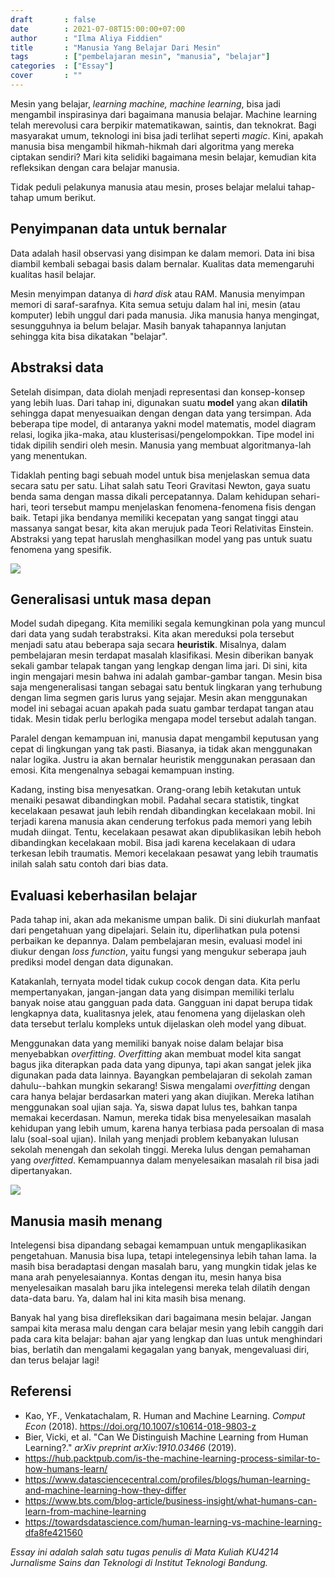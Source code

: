```yaml
---
draft       : false
date        : 2021-07-08T15:00:00+07:00
author      : "Ilma Aliya Fiddien"
title       : "Manusia Yang Belajar Dari Mesin"
tags        : ["pembelajaran mesin", "manusia", "belajar"]
categories  : ["Essay"]
cover       : ""
---
```


Mesin yang belajar, *learning machine, machine learning*,  bisa jadi mengambil inspirasinya dari bagaimana manusia belajar. Machine learning telah merevolusi cara berpikir matematikawan, saintis, dan teknokrat. Bagi masyarakat umum, teknologi ini bisa jadi terlihat seperti *magic*. Kini, apakah manusia bisa mengambil hikmah-hikmah dari algoritma yang mereka ciptakan sendiri? Mari kita selidiki bagaimana mesin belajar, kemudian kita refleksikan dengan cara belajar manusia.

Tidak peduli pelakunya manusia atau mesin, proses belajar melalui tahap-tahap umum berikut.

## Penyimpanan data untuk bernalar
Data adalah hasil observasi yang disimpan ke dalam memori. Data ini bisa diambil kembali sebagai basis dalam bernalar. Kualitas data memengaruhi kualitas hasil belajar.

Mesin menyimpan datanya di *hard disk* atau RAM. Manusia menyimpan memori di saraf-sarafnya. Kita semua setuju dalam hal ini, mesin (atau komputer) lebih unggul dari pada manusia. Jika manusia hanya mengingat, sesungguhnya ia belum belajar. Masih banyak tahapannya lanjutan sehingga kita bisa dikatakan "belajar".

## Abstraksi data
Setelah disimpan, data diolah menjadi representasi dan konsep-konsep yang lebih luas. Dari tahap ini, digunakan suatu **model** yang akan **dilatih** sehingga dapat menyesuaikan dengan dengan data yang tersimpan. Ada beberapa tipe model, di antaranya yakni model matematis, model diagram relasi, logika jika-maka, atau klusterisasi/pengelompokkan. Tipe model ini tidak dipilih sendiri oleh mesin. Manusia yang membuat algoritmanya-lah yang menentukan.

Tidaklah penting bagi sebuah model untuk bisa menjelaskan semua data secara satu per satu. Lihat salah satu Teori Gravitasi Newton, gaya suatu benda sama dengan massa dikali percepatannya. Dalam kehidupan sehari-hari, teori tersebut mampu menjelaskan fenomena-fenomena fisis dengan baik. Tetapi jika bendanya memiliki kecepatan yang sangat tinggi atau massanya sangat besar, kita akan merujuk pada Teori Relativitas Einstein. Abstraksi yang tepat haruslah menghasilkan model yang pas untuk suatu fenomena yang spesifik.

![](https://images.unsplash.com/photo-1534250181471-a453fae2231d?ixid=MnwxMjA3fDB8MHxwaG90by1wYWdlfHx8fGVufDB8fHx8&ixlib=rb-1.2.1&auto=format&fit=crop&w=634&q=80#center)

## Generalisasi untuk masa depan
Model sudah dipegang. Kita memiliki segala kemungkinan pola yang muncul dari data yang sudah terabstraksi. Kita akan mereduksi pola tersebut menjadi satu atau beberapa saja secara **heuristik**. 
Misalnya, dalam pembelajaran mesin terdapat masalah klasifikasi. Mesin diberikan banyak sekali gambar telapak tangan yang lengkap dengan lima jari. Di sini, kita ingin mengajari mesin bahwa ini adalah gambar-gambar tangan. Mesin bisa saja mengeneralisasi tangan sebagai satu bentuk lingkaran yang terhubung dengan lima segmen garis lurus yang sejajar. Mesin akan menggunakan model ini sebagai acuan apakah pada suatu gambar terdapat tangan atau tidak. Mesin tidak perlu berlogika mengapa model tersebut adalah tangan.

Paralel dengan kemampuan ini, manusia dapat mengambil keputusan yang cepat di lingkungan yang tak pasti. Biasanya, ia tidak akan menggunakan nalar logika. Justru ia akan bernalar heuristik menggunakan perasaan dan emosi. Kita mengenalnya sebagai kemampuan insting.

Kadang, insting bisa menyesatkan. Orang-orang lebih ketakutan untuk menaiki pesawat dibandingkan mobil. Padahal secara statistik, tingkat kecelakaan pesawat jauh lebih rendah dibandingkan kecelakaan mobil. Ini terjadi karena manusia akan cenderung terfokus pada memori yang lebih mudah diingat. Tentu, kecelakaan pesawat akan dipublikasikan lebih heboh dibandingkan kecelakaan mobil. Bisa jadi karena kecelakaan di udara terkesan lebih traumatis. Memori kecelakaan pesawat yang lebih traumatis inilah salah satu contoh dari bias data.

## Evaluasi keberhasilan belajar
Pada tahap ini, akan ada mekanisme umpan balik. Di sini diukurlah manfaat dari pengetahuan yang dipelajari. Selain itu, diperlihatkan pula potensi perbaikan ke depannya. Dalam pembelajaran mesin, evaluasi model ini diukur dengan *loss function*, yaitu fungsi yang mengukur seberapa jauh prediksi model dengan data digunakan.

Katakanlah, ternyata model tidak cukup cocok dengan data. Kita perlu mempertanyakan, jangan-jangan data yang disimpan memiliki terlalu banyak noise atau gangguan pada data. Gangguan ini dapat berupa tidak lengkapnya data, kualitasnya jelek, atau fenomena yang dijelaskan oleh data tersebut terlalu kompleks untuk dijelaskan oleh model yang dibuat.

Menggunakan data yang memiliki banyak noise dalam belajar bisa menyebabkan *overfitting*. *Overfitting* akan membuat model kita sangat bagus jika diterapkan pada data yang dipunya, tapi akan sangat jelek jika digunakan pada data lainnya. Bayangkan pembelajaran di sekolah zaman dahulu--bahkan mungkin sekarang! Siswa mengalami *overfitting* dengan cara hanya belajar berdasarkan materi yang akan diujikan. Mereka latihan menggunakan soal ujian saja. Ya, siswa dapat lulus tes, bahkan tanpa memakai kecerdasan. Namun, mereka tidak bisa menyelesaikan masalah kehidupan yang lebih umum, karena hanya terbiasa pada persoalan di masa lalu (soal-soal ujian). Inilah yang menjadi problem kebanyakan lulusan sekolah menengah dan sekolah tinggi. Mereka lulus dengan pemahaman yang *overfitted*. Kemampuannya dalam menyelesaikan masalah ril bisa jadi dipertanyakan.

![](https://images.unsplash.com/photo-1507146153580-69a1fe6d8aa1?ixlib=rb-1.2.1&ixid=MnwxMjA3fDB8MHxwaG90by1wYWdlfHx8fGVufDB8fHx8&auto=format&fit=crop&w=1050&q=80)

## Manusia masih menang
Intelegensi bisa dipandang sebagai kemampuan untuk mengaplikasikan pengetahuan. Manusia bisa lupa, tetapi intelegensinya lebih tahan lama. Ia masih bisa beradaptasi dengan masalah baru, yang mungkin tidak jelas ke mana arah penyelesaiannya. Kontas dengan itu, mesin hanya bisa menyelesaikan masalah baru jika intelegensi mereka telah dilatih dengan data-data baru. Ya, dalam hal ini kita masih bisa menang.

Banyak hal yang bisa direfleksikan dari bagaimana mesin belajar. Jangan sampai kita merasa malu dengan cara belajar mesin yang lebih canggih dari pada cara kita belajar: bahan ajar yang lengkap dan luas untuk menghindari bias, berlatih dan mengalami kegagalan yang banyak, mengevaluasi diri, dan terus belajar lagi!


## Referensi
- Kao, YF., Venkatachalam, R. Human and Machine Learning. *Comput Econ* (2018). https://doi.org/10.1007/s10614-018-9803-z
- Bier, Vicki, et al. "Can We Distinguish Machine Learning from Human Learning?." *arXiv preprint arXiv:1910.03466* (2019).
- https://hub.packtpub.com/is-the-machine-learning-process-similar-to-how-humans-learn/
- https://www.datasciencecentral.com/profiles/blogs/human-learning-and-machine-learning-how-they-differ
- https://www.bts.com/blog-article/business-insight/what-humans-can-learn-from-machine-learning
- https://towardsdatascience.com/human-learning-vs-machine-learning-dfa8fe421560

*Essay ini adalah salah satu tugas penulis di Mata Kuliah KU4214 Jurnalisme Sains dan Teknologi di Institut Teknologi Bandung.*